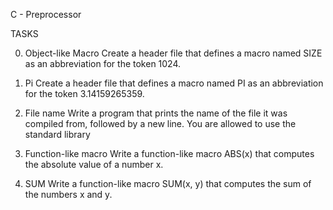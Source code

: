 C - Preprocessor

TASKS

0. Object-like Macro
Create a header file that defines a macro named SIZE as an abbreviation 
for the token 1024.

1. Pi
Create a header file that defines a macro named PI as an abbreviation for the 
token 3.14159265359.

2. File name
Write a program that prints the name of the file it was compiled from, 
followed by a new line. You are allowed to use the standard library

3. Function-like macro
Write a function-like macro ABS(x) that computes the absolute 
value of a number x.

4. SUM
Write a function-like macro SUM(x, y) that computes the sum of the numbers 
x and y.

